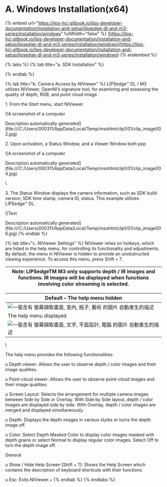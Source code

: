 # A. Windows Installation(x64)



{% embed url="https://lips-hci.gitbook.io/lips-developer-documentation/installation-and-setup/lipsedge-dl-and-m3-series/installation/windows" fullWidth="false" %}
[https://lips-hci.gitbook.io/lips-developer-documentation/installation-and-setup/lipsedge-dl-and-m3-series/installation/windows](https://lips-hci.gitbook.io/lips-developer-documentation/installation-and-setup/lipsedge-dl-and-m3-series/installation/windows)
{% endembed %}

{% tabs %}
{% tab title="a.	SDK Installation" %}

{% endtab %}

{% tab title="b.	Camera Access by NIViewer" %}
LIPSedge™ DL / M3 utilizes NIViewer, OpenNI’s signature tool, for examining and assessing the quality of depth, RGB, and point cloud image.

&#x20;

1\.        From the Start menu, start NIViewer.

![A screenshot of a computer

Description automatically generated](file:///C:/Users/000311/AppData/Local/Temp/msohtmlclip1/01/clip\_image002.jpg)

&#x20;

2\.        Upon activation, a Status Window, and a Viewer Window both pop

![A screenshot of a computer

Description automatically generated](file:///C:/Users/000311/AppData/Local/Temp/msohtmlclip1/01/clip\_image004.jpg)

\


&#x20;

3\.        The Status Window displays the camera information, such as SDK build version, SDK time stamp, camera ID, status. This example utilizes LIPSedge™ DL.

![Text

Description automatically generated](file:///C:/Users/000311/AppData/Local/Temp/msohtmlclip1/01/clip\_image006.jpg)
{% endtab %}

{% tab title="c. NIViewer Settings" %}
NIViewer relies on hotkeys, which are listed in the help menu, for controlling its functionality and adjustments. By default, the menu in NIViewer is hidden to provide an unobstructed viewing experience. To access this menu, press Shift + ?.

&#x20;

| Note: LIPSedgeTM M3 only supports depth / IR images and functions. IR images will be displayed when functions involving color streaming is selected. |
| ---------------------------------------------------------------------------------------------------------------------------------------------------- |

&#x20;

| Default – The help menu hidden                                                                                                   |
| -------------------------------------------------------------------------------------------------------------------------------- |
| ![一張含有 螢幕擷取畫面, 室內, 瓶子, 藝術 的圖片&#xA;&#xA;自動產生的描述](file:///C:/Users/000311/AppData/Local/Temp/msohtmlclip1/01/clip\_image002.jpg)   |
| The help menu displayed                                                                                                          |
| ![一張含有 螢幕擷取畫面, 文字, 平面設計, 電腦 的圖片&#xA;&#xA;自動產生的描述](file:///C:/Users/000311/AppData/Local/Temp/msohtmlclip1/01/clip\_image004.jpg) |

&#x20;

\


&#x20;

The help menu provides the following functionalities:

&#x20;

u  Depth viewer: Allows the user to observe depth / color images and their image qualities.

u  Point-cloud viewer: Allows the user to observe point-cloud images and their image qualities.

u Screen Layout: Selects the arrangement for multiple camera images between Side by Side or Overlay. With Side by Side layout, depth / color images are displayed side by side. With Overlay, depth / color images are merged and displayed simultaneously.

u Depth: Displays the depth images in various styles or turns the depth image off.

u Color: Select Depth Masked Color to display color images masked with depth grains or select Normal to display regular color images. Select Off to turn the depth image off.

&#x20;

General

u  Show / Hide Help Screen \[Shift + ?]: Shows the Help Screen which contains the description of keyboard shortcuts with their functions.

u  Esc: Exits NIViewer.+
{% endtab %}
{% endtabs %}
